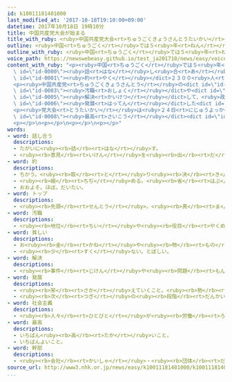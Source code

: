 ```yaml
---
id: k10011181401000
last_modified_at: '2017-10-18T19:10:00+09:00'
datetime: 2017年10月18日 19時10分
title: 中国共産党大会が始まる
title_with_ruby: <ruby>中国共産党大会<rt>ちゅうごくきょうさんとうたいかい</rt></ruby>が<ruby>始<rt>はじ</rt></ruby>まる
outline: <ruby>中国<rt>ちゅうごく</rt></ruby>では５<ruby>年<rt>ねん</rt></ruby>に１<ruby>度<rt>ど</rt></ruby>、<ruby>政治<rt>せいじ</rt></ruby>のしかたなどを<ruby>話<rt>はな</rt></ruby>し<ruby>合<rt>あ</rt></ruby>う<ruby>中国共産党大会<rt>ちゅうごくきょうさんとうたいかい</rt></ruby>を<ruby>開<rt>ひら</rt></ruby>いています。
outline_with_ruby: <ruby>中国<rt>ちゅうごく</rt></ruby>では５<ruby>年<rt>ねん</rt></ruby>に１<ruby>度<rt>ど</rt></ruby>、<ruby>政治<rt>せいじ</rt></ruby>のしかたなどを<ruby>話<rt>はな</rt></ruby>し<ruby>合<rt>あ</rt></ruby>う<ruby>中国共産党大会<rt>ちゅうごくきょうさんとうたいかい</rt></ruby>を<ruby>開<rt>ひら</rt></ruby>いています。
voice_path: https://newswebeasy.github.io/test_ja201710/news/easy/voice/2017/10/18/k10011181401000.mp3
content_with_ruby: "<p><ruby>中国<rt>ちゅうごく</rt></ruby>では５<ruby>年<rt>ねん</rt></ruby>に１<ruby>度<rt>ど</rt></ruby>、<ruby>政治<rt>せいじ</rt></ruby>のしかたなどを<dict\
  \ id=\"id-0000\"><ruby>話<rt>はな</rt></ruby>し<ruby>合<rt>あ</rt></ruby>う</dict><ruby>中国共産党大会<rt>ちゅうごくきょうさんとうたいかい</rt></ruby>を<ruby>開<rt>ひら</rt></ruby>いています。<ruby>北京<rt>ぺきん</rt></ruby>で１８<ruby>日<rt>にち</rt></ruby>、<dict\
  \ id=\"id-0001\"><ruby>約<rt>やく</rt></ruby></dict>２３００<ruby>人<rt>にん</rt></ruby>が<ruby>出席<rt>しゅっせき</rt></ruby>して、この<ruby>党大会<rt>とうたいかい</rt></ruby>が<ruby>始<rt>はじ</rt></ruby>まりました。</p>\n\
  <p><ruby>中国共産党<rt>ちゅうごくきょうさんとう</rt></ruby>の<dict id=\"id-0002\">トップ</dict>の<ruby>習<rt>しゅう</rt></ruby><ruby>近平<rt>きんぺい</rt></ruby><ruby>総書記<rt>そうしょき</rt></ruby>は、<ruby>今<rt>いま</rt></ruby>までの５<ruby>年<rt>ねん</rt></ruby>について、「<dict\
  \ id=\"id-0003\"><ruby>汚職<rt>おしょく</rt></ruby></dict>や<dict id=\"id-0004\"><ruby>貧<rt>まず</rt></ruby>しい</dict><ruby>人<rt>ひと</rt></ruby>たちの<ruby>問題<rt>もんだい</rt></ruby>など、たくさんの<ruby>難<rt>むずか</rt></ruby>しい<ruby>問題<rt>もんだい</rt></ruby>を<dict\
  \ id=\"id-0005\"><ruby>解決<rt>かいけつ</rt></ruby></dict>して、<ruby>政治<rt>せいじ</rt></ruby>や<ruby>社会<rt>しゃかい</rt></ruby>を<ruby>変<rt>か</rt></ruby>えてきました」と<ruby>話<rt>はな</rt></ruby>しました。そして、これから３０<ruby>年<rt>ねん</rt></ruby><ruby>頑張<rt>がんば</rt></ruby>って、<ruby>国<rt>くに</rt></ruby>ができてから１００<ruby>年<rt>ねん</rt></ruby>になるまでにもっと<dict\
  \ id=\"id-0006\"><ruby>発展<rt>はってん</rt></ruby></dict>した<dict id=\"id-0007\"><ruby>社会主義<rt>しゃかいしゅぎ</rt></ruby></dict>の<ruby>国<rt>くに</rt></ruby>にすると<ruby>強<rt>つよ</rt></ruby>く<ruby>言<rt>い</rt></ruby>いました。</p>\n\
  <p><ruby>党大会<rt>とうたいかい</rt></ruby>は<ruby>２４日<rt>にじゅうよっか</rt></ruby>までで、２５<ruby>日<rt>にち</rt></ruby>に<ruby>中国共産党<rt>ちゅうごくきょうさんとう</rt></ruby>の<dict\
  \ id=\"id-0008\"><ruby>最高<rt>さいこう</rt></ruby></dict><dict id=\"id-0009\"><ruby>幹部<rt>かんぶ</rt></ruby></dict>の<ruby>人<rt>ひと</rt></ruby>たちを<ruby>新<rt>あたら</rt></ruby>しく<ruby>選<rt>えら</rt></ruby>ぶ<ruby>予定<rt>よてい</rt></ruby>です。</p>\n\
  <p></p>\n<p></p>\n<p></p>\n<p></p>"
words:
- word: 話し合う
  descriptions:
  - たがいに<ruby><rb>話</rb><rt>はな</rt></ruby>す。
  - <ruby><rb>意見</rb><rt>いけん</rt></ruby>を<ruby><rb>出</rb><rt>だ</rt></ruby>し<ruby><rb>合</rb><rt>あ</rt></ruby>う。
- word: 約
  descriptions:
  - ちかう。<ruby><rb>取</rb><rt>と</rt></ruby>り<ruby><rb>決</rb><rt>き</rt></ruby>める。
  - <ruby><rb>縮</rb><rt>ちぢ</rt></ruby>める。<ruby><rb>省</rb><rt>はぶ</rt></ruby>く。<ruby><rb>簡単</rb><rt>かんたん</rt></ruby>にする。
  - おおよそ。ほぼ。だいたい。
- word: トップ
  descriptions:
  - <ruby><rb>先頭</rb><rt>せんとう</rt></ruby>。<ruby><rb>真</rb><rt>ま</rt></ruby>っ<ruby><rb>先</rb><rt>さき</rt></ruby>。<ruby><rb>一番</rb><rt>いちばん</rt></ruby>。
- word: 汚職
  descriptions:
  - <ruby><rb>地位</rb><rt>ちい</rt></ruby>や<ruby><rb>役目</rb><rt>やくめ</rt></ruby>を<ruby><rb>利用</rb><rt>りよう</rt></ruby>して、お<ruby><rb>金</rb><rt>かね</rt></ruby>や<ruby><rb>品物</rb><rt>しなもの</rt></ruby>を<ruby><rb>自分</rb><rt>じぶん</rt></ruby>のものにすること。
- word: 貧しい
  descriptions:
  - お<ruby><rb>金</rb><rt>かね</rt></ruby>や<ruby><rb>物</rb><rt>もの</rt></ruby>が<ruby><rb>少</rb><rt>すこ</rt></ruby>ししかなく、<ruby><rb>暮</rb><rt>く</rt></ruby>らしに<ruby><rb>困</rb><rt>こま</rt></ruby>る。<ruby><rb>貧乏</rb><rt>びんぼう</rt></ruby>だ。
  - <ruby><rb>少</rb><rt>すく</rt></ruby>ない。とぼしい。
- word: 解決
  descriptions:
  - <ruby><rb>事件</rb><rt>じけん</rt></ruby>や<ruby><rb>問題</rb><rt>もんだい</rt></ruby>がうまくかたづくこと。
- word: 発展
  descriptions:
  - <ruby><rb>栄</rb><rt>さか</rt></ruby>えていくこと。<ruby><rb>勢</rb><rt>いきお</rt></ruby>いが、のび<ruby><rb>広</rb><rt>ひろ</rt></ruby>がること。
  - <ruby><rb>次</rb><rt>つぎ</rt></ruby>の<ruby><rb>段階</rb><rt>だんかい</rt></ruby>に<ruby><rb>進</rb><rt>すす</rt></ruby>むこと。
- word: 社会主義
  descriptions:
  - <ruby><rb>人々</rb><rt>ひとびと</rt></ruby>が<ruby><rb>労働</rb><rt>ろうどう</rt></ruby>に<ruby><rb>応</rb><rt>おう</rt></ruby>じて<ruby><rb>利益</rb><rt>りえき</rt></ruby>が<ruby><rb>得</rb><rt>え</rt></ruby>られ、<ruby><rb>資本家</rb><rt>しほんか</rt></ruby>と<ruby><rb>労働者</rb><rt>ろうどうしゃ</rt></ruby>の<ruby><rb>対立</rb><rt>たいりつ</rt></ruby>をなくそうとする<ruby><rb>考</rb><rt>かんが</rt></ruby>え<ruby><rb>方</rb><rt>かた</rt></ruby>。
- word: 最高
  descriptions:
  - いちばん<ruby><rb>高</rb><rt>たか</rt></ruby>いこと。
  - いちばんよいこと。
- word: 幹部
  descriptions:
  - <ruby><rb>会社</rb><rt>かいしゃ</rt></ruby>・<ruby><rb>団体</rb><rt>だんたい</rt></ruby>などの<ruby><rb>中心</rb><rt>ちゅうしん</rt></ruby>になる<ruby><rb>人々</rb><rt>ひとびと</rt></ruby>。
source_url: http://www3.nhk.or.jp/news/easy/k10011181401000/k10011181401000.html
...
```

